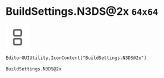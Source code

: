 # BuildSettings.N3DS@2x `64x64`
<img src="/img/BuildSettings.N3DS.png" width=64 height=64>

``` CSharp
EditorGUIUtility.IconContent("BuildSettings.N3DS@2x")
```
```
BuildSettings.N3DS@2x
```
